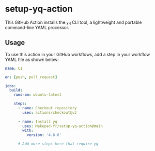 # setup-yq-action

This GitHub Action installs the `yq` CLI tool, a lightweight and portable command-line YAML processor.

## Usage

To use this action in your GitHub workflows, add a step in your workflow YAML file as shown below:

```yaml
name: CI

on: [push, pull_request]

jobs:
  build:
    runs-on: ubuntu-latest

    steps:
      - name: Checkout repository
        uses: actions/checkout@v3
      
      - name: Install yq
        uses: Makepad-fr/setup-yq-action@main
        with:
          version: '4.6.0'

      # Add more steps here that require yq
